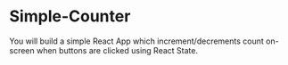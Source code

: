 # Simple-Counter
You will build a simple React App which increment/decrements count on-screen when buttons are clicked using React State.
